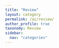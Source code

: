 ```yaml
---
title: "Review"
layout: category
permalink: /ai/review/
author_profile: true
taxonomy: Review
sidebar:
  nav: "categories"
---
```

